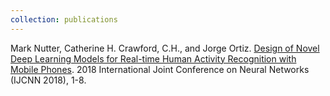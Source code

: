 ```yaml
---
collection: publications
---
```


Mark Nutter, Catherine H. Crawford, C.H., and Jorge Ortiz. [Design of Novel Deep Learning Models for Real-time Human Activity Recognition with Mobile Phones](https://ieeexplore.ieee.org/document/8489319). 2018 International Joint Conference on Neural Networks (IJCNN 2018), 1-8.
